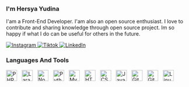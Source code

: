 ### I'm Hersya Yudina

I'am a Front-End Developer. I'am also an open source enthusiast. I love to contribute and sharing knowledge through open source project. Im so happy if what I do can be useful for others in the future.

<p align="left">
    <a href="https://www.instagram.com/hersyay_">
        <img alt="Instagram" title="Follow my instagram" src="https://img.shields.io/badge/-Instagram-%23E4405F?style=for-the-badge&logo=Instagram&logoColor=white">
    </a>
    <a href="https://www.tiktok.com/hersyayudina11">
        <img alt="Tiktok" title="Follow my tiktok" src="https://img.shields.io/badge/-Tiktok-%231DA1F2?style=for-the-badge&logo=TikTOK&logoColor=black">
    </a>
    <a href="https://www.linkedin.com/in/hersya-yudina-77786229a/">
        <img alt="LinkedIn" title="Follow my linkedin" src="https://img.shields.io/badge/-LinkedIn-%230A66C2?style=for-the-badge&logo=LinkedIn&logoColor=white">
    </a>
</p>




 ### Languages And Tools

<img align="left" alt="PHP" width="30px" style="padding-right:10px;" src="https://cdn.jsdelivr.net/gh/devicons/devicon/icons/php/php-original.svg"/>
<img align="left" alt="Laravel" width="30px" style="padding-right:10px;" src="https://cdn.jsdelivr.net/gh/devicons/devicon@latest/icons/laravel/laravel-original-wordmark.svg"/>
<img align="left" alt="NodeJS" width="30px" style="padding-right:10px;" src="https://cdn.jsdelivr.net/gh/devicons/devicon/icons/nodejs/nodejs-original.svg"/>
<img align="left" alt="Python" width="30px" style="padding-right:10px;" src="https://cdn.jsdelivr.net/gh/devicons/devicon/icons/python/python-plain.svg" />
<img align="left" alt="MySQL" width="30px" style="padding-right:10px;" src="https://cdn.jsdelivr.net/gh/devicons/devicon/icons/mysql/mysql-original-wordmark.svg"/>
<img align="left" alt="HTML" width="30px" style="padding-right:10px;" src="https://cdn.jsdelivr.net/gh/devicons/devicon/icons/html5/html5-plain.svg" />
<img align="left" alt="CSS" width="30px" style="padding-right:10px;" src="https://cdn.jsdelivr.net/gh/devicons/devicon/icons/css3/css3-plain.svg" />
<img align="left" alt="JavaScript" width="30px" style="padding-right:10px;" src="https://cdn.jsdelivr.net/gh/devicons/devicon/icons/javascript/javascript-plain.svg" />
<img align="left" alt="Git" width="30px" style="padding-right:10px;" src="https://cdn.jsdelivr.net/gh/devicons/devicon/icons/git/git-original.svg" />
<img align="left" alt="GitHub" width="30px" style="padding-right:10px;" src="https://cdn.jsdelivr.net/gh/devicons/devicon/icons/github/github-original.svg" />
<img align="left" alt="Linux" width="30px" style="padding-right:10px;" src="https://cdn.jsdelivr.net/gh/devicons/devicon/icons/linux/linux-original.svg" />










  
